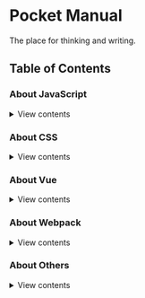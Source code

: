 # Pocket Manual

The place for thinking and writing.

## Table of Contents

### About JavaScript

<details>

<summary>View contents</summary>

- [后端接收不到 axios 通过 post 方式传递的参数](https://github.com/FishPlusOrange/pocket-book/issues/20)
- [babel-polyfill 和 babel-plugin-transform-runtime](https://github.com/FishPlusOrange/pocket-book/issues/31)
- [从 Element.getBoundingClientRect() 出发](https://github.com/FishPlusOrange/pocket-book/issues/35)
- [检测浏览器 DevTools 是否处于开启状态](https://github.com/FishPlusOrange/pocket-book/issues/42)

</details>

### About CSS

<details>

<summary>View contents</summary>

- [再看 animation-fill-mode 属性](https://github.com/FishPlusOrange/pocket-book/issues/15)

</details>

### About Vue

<details>

<summary>View contents</summary>

- [Vuex 使用 commit 提交 mutation 修改 state 的原因](https://github.com/FishPlusOrange/pocket-book/issues/1)
- [计算属性比较方法、侦听属性和过滤器](https://github.com/FishPlusOrange/pocket-book/issues/2)
- [在 vue-cli 项目中使用 Sass](https://github.com/FishPlusOrange/pocket-book/issues/3)
- [从 vue-cli 项目的接口调试出发](https://github.com/FishPlusOrange/pocket-book/issues/4)
- [vue-cli 项目中 assets 和 static 的区别](https://github.com/FishPlusOrange/pocket-book/issues/16)
- [Vue 组件之间的通信](https://github.com/FishPlusOrange/pocket-book/issues/17)
- [Vue 渲染函数](https://github.com/FishPlusOrange/pocket-book/issues/18)
- [Vue 中 el 和 $mount 的区别](https://github.com/FishPlusOrange/pocket-book/issues/24)
- [Vue 首屏渲染优化](https://github.com/FishPlusOrange/pocket-book/issues/27)
- [关于 Vue 实例的生命周期](https://github.com/FishPlusOrange/pocket-book/issues/29)
- [关于 Vue nextTick](https://github.com/FishPlusOrange/pocket-book/issues/34)

</details>

### About Webpack

<details>

<summary>View contents</summary>

- [webpack 中 hash、chunkhash 和 contenthash 的区别](https://github.com/FishPlusOrange/pocket-book/issues/23)
- [关于 tree shaking](https://github.com/FishPlusOrange/pocket-book/issues/41)

</details>

### About Others

<details>

<summary>View contents</summary>

- [浏览器兼容性问题汇总](https://github.com/FishPlusOrange/pocket-book/issues/44)

</details>
